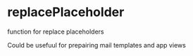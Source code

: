 # replacePlaceholder
function for replace placeholders

Could be usefuul for prepairing mail templates and app views
